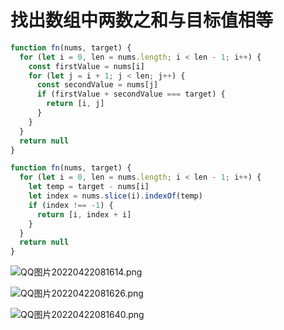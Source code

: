 # 找出数组中两数之和与目标值相等

```js
function fn(nums, target) {
  for (let i = 0, len = nums.length; i < len - 1; i++) {
    const firstValue = nums[i]
    for (let j = i + 1; j < len; j++) {
      const secondValue = nums[j]
      if (firstValue + secondValue === target) {
        return [i, j]
      }
    }
  }
  return null
}

function fn(nums, target) {
  for (let i = 0, len = nums.length; i < len - 1; i++) {
    let temp = target - nums[i]
    let index = nums.slice(i).indexOf(temp)
    if (index !== -1) {
      return [i, index + i]
    }
  }
  return null
}
```

![QQ图片20220422081614.png](http://tva1.sinaimg.cn/mw690/006EgRKPgy1h1i6pvmazfj30td0dqdqi.jpg)

![QQ图片20220422081626.png](http://tva1.sinaimg.cn/mw690/006EgRKPgy1h1i6q91m6fj30wm08xn2t.jpg)

![QQ图片20220422081640.png](http://tva1.sinaimg.cn/mw690/006EgRKPgy1h1i6qf86f3j30wn084gs1.jpg)
